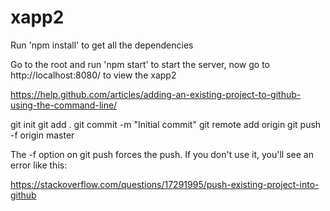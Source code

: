 # xapp2

Run 'npm install' to get all the dependencies

Go to the root and run 'npm start' to start the server, now go to http://localhost:8080/ to view the xapp2







https://help.github.com/articles/adding-an-existing-project-to-github-using-the-command-line/


git init
git add .
git commit -m "Initial commit"
git remote add origin <project url>
git push -f origin master

The -f option on git push forces the push. If you don't use it, you'll see an error like this:

https://stackoverflow.com/questions/17291995/push-existing-project-into-github
